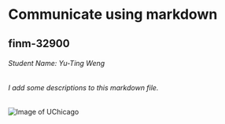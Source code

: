 # Communicate using markdown
## finm-32900
###### Student Name: Yu-Ting Weng
###### I add some descriptions to this markdown file.

![Image of UChicago](https://biocars.uchicago.edu/wp-content/uploads/2019/05/cropped-logo.png)
